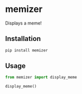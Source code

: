 # memizer

Displays a meme!

## Installation

```bash
pip install memizer
```

## Usage

```python
from memizer import display_meme

display_meme()
```
